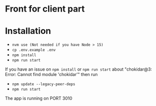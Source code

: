 # Front for client part

# Installation

- ```nvm use (Not needed if you have Node > 15)```
- ```cp .env.example .env```
- ```npm install```
- ```npm run start```

If you have an issue on ```npm install``` or ```npm run start``` about "chokidar@3: Error: Cannot find module 'chokidar'"
then run 
- ```npm update --legacy-peer-deps```
- ```npm run start```


The app is running on PORT 3010
